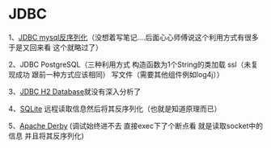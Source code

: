 # JDBC
1、[JDBC mysql反序列化](https://xz.aliyun.com/t/8159)（没想着写笔记....后面心心师傅说这个利用方式有很多 于是又回来看 这个就略过了）

2、JDBC PostgreSQL（三种利用方式 构造函数为1个String的类加载 ssl（未复现成功 跟前一种方式应该相同） 写文件（需要其他组件例如log4j））

3、[JDBC H2 Database](https://blog.csdn.net/mole_exp/article/details/124243446)就没有深入分析了

4、[SQLite](https://paper.seebug.org/1832/#sqlite) 远程读取信息然后将其反序列化（也就是知道原理而已）

5、[Apache Derby](https://paper.seebug.org/1832/#apache-derby) (调试始终进不去 直接exec下了个断点看 就是读取socket中的信息 并且将其反序列化) 
